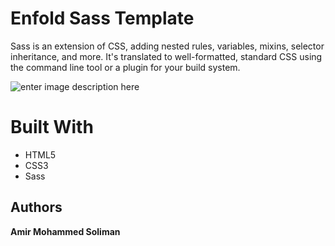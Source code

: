 ﻿# Enfold Sass Template

Sass is an extension of CSS, adding nested rules, variables, mixins, selector inheritance, and more. It's translated to well-formatted, standard CSS using the command line tool or a plugin for your build system.

![enter image description here](https://camo.githubusercontent.com/d99f56a301db0c5ac49f2a9d735e883c3854cf5d/68747470733a2f2f7261776769742e636f6d2f736173732f736173732d736974652f6d61737465722f736f757263652f6173736574732f696d672f6c6f676f732f6c6f676f2e737667)
#  Built With

- HTML5
- CSS3
- Sass

## Authors
**Amir Mohammed Soliman**
